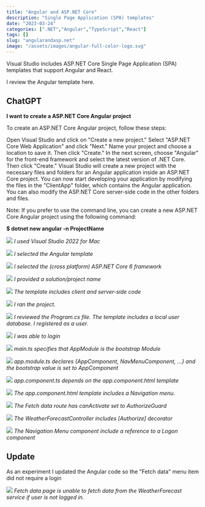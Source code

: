 ```yaml
---
title: "Angular and ASP.NET Core"
description: "Single Page Application (SPA) templates"
date: "2023-03-24"
categories: [".NET","Angular","TypeScript","React"]
tags: []
slug: "angularandasp.net"
image: "/assets/images/angular-full-color-logo.svg"
---
```



Visual Studio includes ASP.NET Core Single Page Application (SPA) templates that support Angular and React.

I review the Angular template here.


## ChatGPT

**I want to create a ASP.NET Core Angular project**

To create an ASP.NET Core Angular project, follow these steps:

Open Visual Studio and click on "Create a new project."
Select "ASP.NET Core Web Application" and click "Next."
Name your project and choose a location to save it. Then click "Create."
In the next screen, choose "Angular" for the front-end framework and select the latest version of .NET Core. Then click "Create."
Visual Studio will create a new project with the necessary files and folders for an Angular application inside an ASP.NET Core project.
You can now start developing your application by modifying the files in the "ClientApp" folder, which contains the Angular application. You can also modify the ASP.NET Core server-side code in the other folders and files.

Note: If you prefer to use the command line, you can create a new ASP.NET Core Angular project using the following command:

**$ dotnet new angular -n ProjectName**

![](/assets/images/angularandasp.net/screen-shot-2023-03-22-at-9.16.36-am-1440x880.png)
*I used Visual Studio 2022 for Mac*

![](/assets/images/angularandasp.net/screen-shot-2023-03-24-at-7.07.37-pm-1536x1089.png)
*I selected the Angular template*

![](/assets/images/angularandasp.net/screen-shot-2023-03-24-at-7.08.29-pm-1536x1088.png)
*I selected the (cross platform) ASP.NET Core 6 framework*

![](/assets/images/angularandasp.net/screen-shot-2023-03-24-at-7.09.06-pm-1536x1088.png)
*I provided a solution/project name*

![](/assets/images/angularandasp.net/screen-shot-2023-03-24-at-7.10.07-pm-1536x1125.png)
*The template includes client and server-side code*

![](/assets/images/angularandasp.net/screen-shot-2023-03-24-at-7.11.50-pm-1836x946.png)
*I ran the project.*

![](/assets/images/angularandasp.net/screen-shot-2023-03-24-at-7.14.10-pm-1836x1124.png)
*I reviewed the Program.cs file. The template includes a local user database. I registered as a user.*

![](/assets/images/angularandasp.net/screen-shot-2023-03-24-at-7.15.11-pm-1836x1087.png)
*I was able to login*

![](/assets/images/angularandasp.net/screen-shot-2023-03-24-at-7.18.50-pm-1836x863.png)
*main.ts specifies that AppModule is the bootstrap Module*

![](/assets/images/angularandasp.net/screen-shot-2023-03-24-at-7.19.13-pm-1836x862.png)
*app.module.ts declares {AppComponent, NavMenuComponent, ...} and the bootstrap value is set to AppComponent*

![](/assets/images/angularandasp.net/screen-shot-2023-03-24-at-7.17.45-pm-1836x867.png)
*app.component.ts depends on the app.component.html template*

![](/assets/images/angularandasp.net/screen-shot-2023-03-24-at-7.24.04-pm-1836x308.png)
*The app.component.html template includes a Navigation menu.*

![](/assets/images/angularandasp.net/screen-shot-2023-03-24-at-7.55.07-pm-1836x645.png)
*The Fetch data route has canActivate set to AuthorizeGuard*

![](/assets/images/angularandasp.net/screen-shot-2023-03-24-at-8.00.56-pm-1836x645.png)
*The WeatherForecastController includes [Authorize] decorator*

![](/assets/images/angularandasp.net/screen-shot-2023-03-24-at-7.38.35-pm-1836x675.png)
*The Navigation Menu component include a reference to a Logon component*


## Update

As an experiment I updated the Angular code so the "Fetch data" menu item did not require a login

![](/assets/images/angularandasp.net/screen-shot-2023-03-24-at-7.58.07-pm-1836x920.png)
*Fetch data page is unable to fetch data from the WeatherForecast service if user is not logged in.*